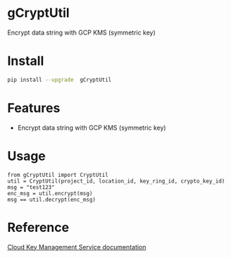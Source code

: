 # gCryptUtil
Encrypt data string with GCP KMS (symmetric key)

# Install

```sh
pip install --upgrade  gCryptUtil
```

# Features
* Encrypt data string with GCP KMS (symmetric key)

# Usage
```
from gCryptUtil import CryptUtil
util = CryptUtil(project_id, location_id, key_ring_id, crypto_key_id)
msg = "test123"
enc_msg = util.encrypt(msg)
msg == util.decrypt(enc_msg)
```

# Reference
[Cloud Key Management Service documentation](https://cloud.google.com/kms/docs/)